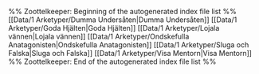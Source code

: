 %% Zoottelkeeper: Beginning of the autogenerated index file list  %%
 [[Data/1 Arketyper/Dumma Undersåten|Dumma Undersåten]]
 [[Data/1 Arketyper/Goda Hjälten|Goda Hjälten]]
 [[Data/1 Arketyper/Lojala vännen|Lojala vännen]]
 [[Data/1 Arketyper/Ondskefulla Anatagonisten|Ondskefulla Anatagonisten]]
 [[Data/1 Arketyper/Sluga och Falska|Sluga och Falska]]
 [[Data/1 Arketyper/Visa Mentorn|Visa Mentorn]]
%% Zoottelkeeper: End of the autogenerated index file list  %%

